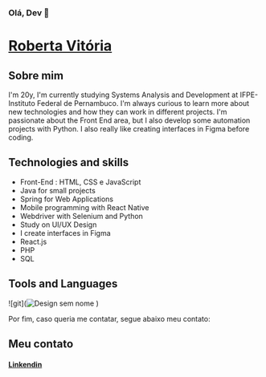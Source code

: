 ### Olá, Dev 👋 
# [Roberta Vitória](https://www.linkedin.com/in/roberta-vit%C3%B3ria/) 

<!--
**roberta976/roberta976** is a ✨ _special_ ✨ repository because its `README.md` (this file) appears on your GitHub profile.

Here are some ideas to get you started:

- 🔭 I’m currently working on ...
- 🌱 I’m currently learning ...
- 👯 I’m looking to collaborate on ...
- 🤔 I’m looking for help with ...
- 💬 Ask me about ...
- 📫 How to reach me: ...
- 😄 Pronouns: ...
- ⚡ Fun fact: ...
-->
## Sobre mim

I'm 20y, I'm currently studying Systems Analysis and Development at IFPE- Instituto Federal de Pernambuco.
I'm always curious to learn more about new technologies and how they can work in different projects. I'm passionate about the Front End area, but I also develop some automation projects with Python. I also really like creating interfaces in Figma before coding.

## Technologies and skills

* Front-End : HTML, CSS e JavaScript
* Java for small projects
* Spring for Web Applications
* Mobile programming with React Native
* Webdriver with Selenium and Python
* Study on UI/UX Design
* I create interfaces in Figma
* React.js
* PHP
* SQL


## Tools and Languages

![git](![Design sem nome](https://github.com/roberta976/roberta976/assets/66263681/076efadd-b41d-4bf4-b0d5-bd0a4964bf34)
)

Por fim, caso queria me contatar, segue abaixo meu contato:

## Meu contato


####    [Linkendin](https://www.linkedin.com/in/roberta-vit%C3%B3ria) 

